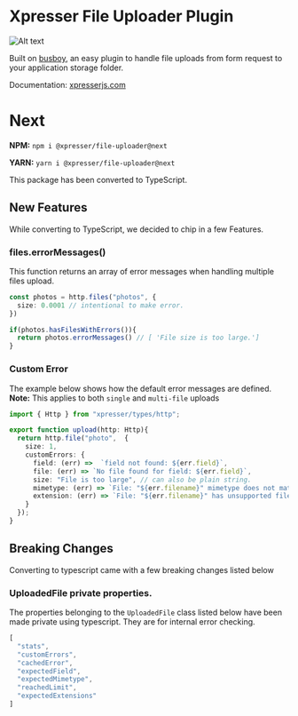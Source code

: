 # Xpresser File Uploader Plugin

![Alt text](https://cdn.jsdelivr.net/npm/xpresser/xpresser-logo-black.png "Xpresser Logo")

Built on [busboy](https://npmjs.com/package/busboy), an easy plugin to handle file uploads from form request to your
application storage folder.

Documentation: [xpresserjs.com](https://xpresserjs.com/plugins/@xpresser/file-uploader/)

# Next
**NPM:** `npm i @xpresser/file-uploader@next`

**YARN:** `yarn i @xpresser/file-uploader@next`

This package has been converted to TypeScript.

## New Features
While converting to TypeScript, we decided to chip in a few Features.

### files.errorMessages()
This function returns an array of error messages when handling multiple files upload.
```typescript
const photos = http.files("photos", {
  size: 0.0001 // intentional to make error.
})

if(photos.hasFilesWithErrors()){
  return photos.errorMessages() // [ 'File size is too large.']
}
```

### Custom Error
The example below shows how the default error messages are defined.
<br/>
**Note:** This applies to both `single` and `multi-file` uploads
```typescript
import { Http } from "xpresser/types/http";

export function upload(http: Http){
  return http.file("photo",  {
    size: 1,
    customErrors: {
      field: (err) =>  `field not found: ${err.field}`,
      file: (err) => `No file found for field: ${err.field}`,
      size: "File is too large", // can also be plain string.
      mimetype: (err) => `File: "${err.filename}" mimetype does not match the expected mimetype: ${err.recieved}`,
      extension: (err) => `File: "${err.filename}" has unsupported file extension`
    }
  });
}
```

## Breaking Changes
Converting to typescript came with a few breaking changes listed below

### UploadedFile private properties.

The properties belonging to the `UploadedFile` class listed below have been made private using typescript.
They are for internal error checking.

```typescript
[
  "stats",
  "customErrors",
  "cachedError",
  "expectedField",
  "expectedMimetype",
  "reachedLimit",
  "expectedExtensions"
]
```

